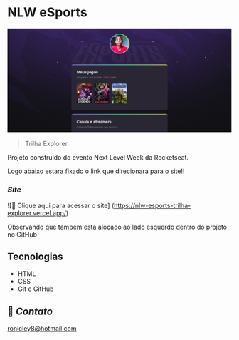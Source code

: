 
 # NLW eSports

 ![preview](./.github/PreviewTwo.png)

 > Trilha Explorer

 Projeto construído do evento Next Level Week
 da Rocketseat.

 Logo abaixo estara fixado o link que direcionará para o site!! 

  ### _Site_

  ![:link: Clique aqui para acessar o site] (https://nlw-esports-trilha-explorer.vercel.app/)
  
  <p>Observando que também está alocado ao lado esquerdo dentro do projeto no GitHub</p>

 ## Tecnologias

 - HTML
 - CSS
 - Git e GitHub

 ## :purple_heart:  _Contato_

 ronicley8@hotmail.com
